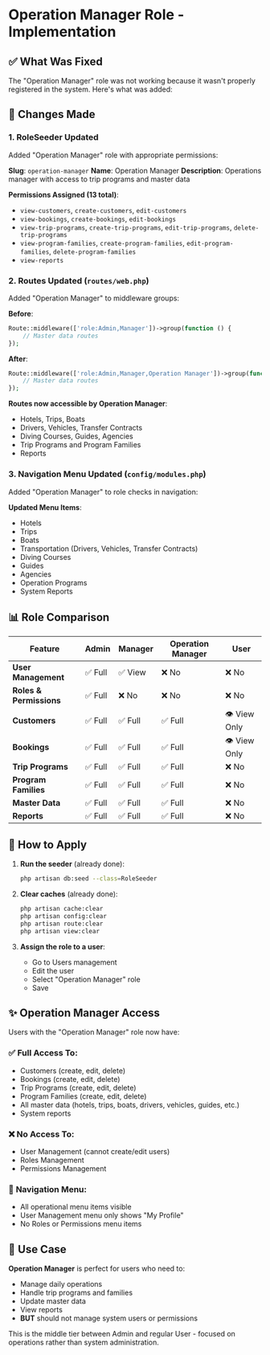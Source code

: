 # Operation Manager Role - Implementation

## ✅ What Was Fixed

The "Operation Manager" role was not working because it wasn't properly registered in the system. Here's what was added:

## 🎯 Changes Made

### 1. **RoleSeeder Updated**
Added "Operation Manager" role with appropriate permissions:

**Slug**: `operation-manager`
**Name**: Operation Manager
**Description**: Operations manager with access to trip programs and master data

**Permissions Assigned (13 total)**:
- `view-customers`, `create-customers`, `edit-customers`
- `view-bookings`, `create-bookings`, `edit-bookings`
- `view-trip-programs`, `create-trip-programs`, `edit-trip-programs`, `delete-trip-programs`
- `view-program-families`, `create-program-families`, `edit-program-families`, `delete-program-families`
- `view-reports`

### 2. **Routes Updated** (`routes/web.php`)
Added "Operation Manager" to middleware groups:

**Before**:
```php
Route::middleware(['role:Admin,Manager'])->group(function () {
    // Master data routes
});
```

**After**:
```php
Route::middleware(['role:Admin,Manager,Operation Manager'])->group(function () {
    // Master data routes
});
```

**Routes now accessible by Operation Manager**:
- Hotels, Trips, Boats
- Drivers, Vehicles, Transfer Contracts
- Diving Courses, Guides, Agencies
- Trip Programs and Program Families
- Reports

### 3. **Navigation Menu Updated** (`config/modules.php`)
Added "Operation Manager" to role checks in navigation:

**Updated Menu Items**:
- Hotels
- Trips
- Boats
- Transportation (Drivers, Vehicles, Transfer Contracts)
- Diving Courses
- Guides
- Agencies
- Operation Programs
- System Reports

## 📊 Role Comparison

| Feature | Admin | Manager | Operation Manager | User |
|---------|-------|---------|-------------------|------|
| **User Management** | ✅ Full | ✅ View | ❌ No | ❌ No |
| **Roles & Permissions** | ✅ Full | ❌ No | ❌ No | ❌ No |
| **Customers** | ✅ Full | ✅ Full | ✅ Full | 👁️ View Only |
| **Bookings** | ✅ Full | ✅ Full | ✅ Full | 👁️ View Only |
| **Trip Programs** | ✅ Full | ✅ Full | ✅ Full | ❌ No |
| **Program Families** | ✅ Full | ✅ Full | ✅ Full | ❌ No |
| **Master Data** | ✅ Full | ✅ Full | ✅ Full | ❌ No |
| **Reports** | ✅ Full | ✅ Full | ✅ Full | ❌ No |

## 🔄 How to Apply

1. **Run the seeder** (already done):
   ```bash
   php artisan db:seed --class=RoleSeeder
   ```

2. **Clear caches** (already done):
   ```bash
   php artisan cache:clear
   php artisan config:clear
   php artisan route:clear
   php artisan view:clear
   ```

3. **Assign the role to a user**:
   - Go to Users management
   - Edit the user
   - Select "Operation Manager" role
   - Save

## ✨ Operation Manager Access

Users with the "Operation Manager" role now have:

### ✅ **Full Access To**:
- Customers (create, edit, delete)
- Bookings (create, edit, delete)
- Trip Programs (create, edit, delete)
- Program Families (create, edit, delete)
- All master data (hotels, trips, boats, drivers, vehicles, guides, etc.)
- System reports

### ❌ **No Access To**:
- User Management (cannot create/edit users)
- Roles Management
- Permissions Management

### 📱 **Navigation Menu**:
- All operational menu items visible
- User Management menu only shows "My Profile"
- No Roles or Permissions menu items

## 🎯 Use Case

**Operation Manager** is perfect for users who need to:
- Manage daily operations
- Handle trip programs and families
- Update master data
- View reports
- **BUT** should not manage system users or permissions

This is the middle tier between Admin and regular User - focused on operations rather than system administration.
